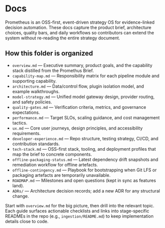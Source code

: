 # Docs

Prometheus is an OSS-first, event-driven strategy OS for evidence-linked decision
automation. These docs capture the product brief, architecture choices, quality
bars, and daily workflows so contributors can extend the system without
re-reading the entire strategy document.

## How this folder is organized

- `overview.md` &mdash; Executive summary, product goals, and the capability stack
  distilled from the Promethus Brief.
- `capability-map.md` &mdash; Responsibility matrix for each pipeline module and
  supporting capability.
- `architecture.md` &mdash; Data/control flow, plugin isolation model, and example
  walkthroughs.
- `model-strategy.md` &mdash; Unified model gateway design, provider routing, and
  safety policies.
- `quality-gates.md` &mdash; Verification criteria, metrics, and governance
  expectations.
- `performance.md` &mdash; Target SLOs, scaling guidance, and cost management
  tactics.
- `ux.md` &mdash; Core user journeys, design principles, and accessibility
  requirements.
- `developer-experience.md` &mdash; Repo structure, testing strategy, CI/CD, and
  contribution standards.
- `tech-stack.md` &mdash; OSS-first stack, tooling, and deployment profiles that
  map the brief to concrete components.
- `offline-packaging-status.md` &mdash; Latest dependency drift snapshots and
  remediation workflow for offline artefacts.
- `offline-contingency.md` &mdash; Playbook for bootstrapping when Git LFS or
  packaging artefacts are temporarily unavailable.
- `ROADMAP.md` &mdash; Milestones and open questions (kept in sync as features
  land).
- `ADRs/` &mdash; Architecture decision records; add a new ADR for any structural
  change.

Start with `overview.md` for the big picture, then drill into the relevant
topic. Each guide surfaces actionable checklists and links into stage-specific
READMEs in the repo (e.g., `ingestion/README.md`) to keep implementation
details close to code.
